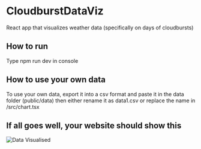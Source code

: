 # CloudburstDataViz
React app that visualizes weather data (specifically on days of cloudbursts)

## How to run
Type npm run dev in console

## How to use your own data
To use your own data, export it into a csv format and paste it in the data folder (public/data)
then either rename it as data1.csv or replace the name in /src/chart.tsx

## If all goes well, your website should show this
![Data Visualised](https://imgur.com/m4oXpf1)
